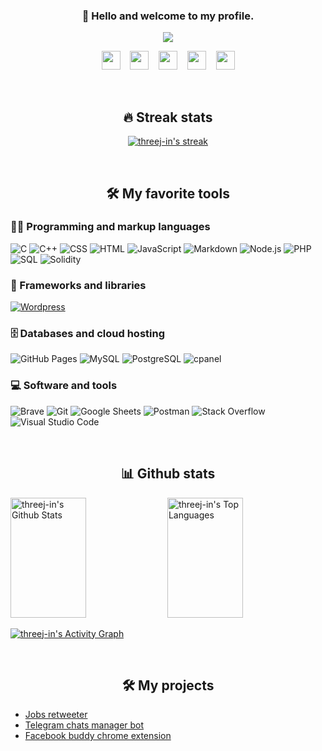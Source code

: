 <h3 align="center">
 👋 Hello and welcome to my profile.
</h3>

<!-- Typing SVG by DenverCoder1 - https://github.com/DenverCoder1/readme-typing-svg -->
<p align="center">
  <a href="https://github.com/DenverCoder1/readme-typing-svg"><img src="https://readme-typing-svg.herokuapp.com/?lines=Myself%20Jitendra!;A%20freelance%20Full-stack%20web%20developer,;with%203%2B%20years%20of%20coding%20experience;Always%20learning%20new%20things.;Connect%20with%20me%20👇&font=Fira%20Code&center=true&width=500&height=45&color=c71585&vCenter=true&size=22&pause=1000"></a>
</p>

<p align='center'>
<a href="https://telegram.me/threej_in"><img src="https://img.icons8.com/color/344/telegram-app--v1.png" height="30"/></a> &nbsp;&nbsp;
<a href="https://twitter.com/palji10dra"><img src="https://img.icons8.com/color/48/000000/twitter.png" height="30"/></a> &nbsp;&nbsp;
<a href="https://discord.com/users/threej#6413"><img src="https://img.icons8.com/color/344/discord-logo.png" height="30"/></a> &nbsp;&nbsp;
<a href="https://www.linkedin.com/in/palji10dra"><img src="https://img.icons8.com/color/48/000000/linkedin.png" height="30"/></a> &nbsp;&nbsp;
<a href="mailto:admin@threej.in"><img src="https://img.icons8.com/color/344/circled-envelope.png" height="30"/></a>
</p>

<br />
<h2 align="center"> 🔥 Streak stats </h2>
<!-- GitHub Readme Streak Stats - https://github.com/DenverCoder1/github-readme-streak-stats -->
<p align="center">
  <a href="https://github.com/DenverCoder1/github-readme-streak-stats">
    <img title="🔥 Get streak stats for your profile at git.io/streak-stats" alt="threej-in's streak" src="https://github-readme-streak-stats.herokuapp.com/?user=threej-in&theme=bear&color=c71585&hide_border=true"/>
  </a>
</p>

<br />
<h2 align="center"> 🛠️ My favorite tools </h2>

### 👨‍💻 Programming and markup languages

<p>
    <img alt="C" src="https://custom-icon-badges.herokuapp.com/badge/C-03599C.svg?logo=c-in-hexagon&logoColor=white">
    <img alt="C++" src="https://custom-icon-badges.herokuapp.com/badge/C++-9C033A.svg?logo=cpp2&logoColor=white">
    <img alt="CSS" src="https://img.shields.io/badge/CSS-1572B6.svg?logo=css3&logoColor=white">
    <img alt="HTML" src="https://img.shields.io/badge/HTML-E34F26.svg?logo=html5&logoColor=white">
    <img alt="JavaScript" src="https://img.shields.io/badge/JavaScript-F7DF1E.svg?logo=javascript&logoColor=black">
    <img alt="Markdown" src="https://img.shields.io/badge/Markdown-000000.svg?logo=markdown&logoColor=white">
    <img alt="Node.js" src="https://img.shields.io/badge/Node.js-43853D.svg?logo=node.js&logoColor=white">
    <img alt="PHP" src="https://img.shields.io/badge/PHP-777BB4.svg?logo=php&logoColor=white">
    <img alt="SQL" src="https://custom-icon-badges.herokuapp.com/badge/SQL-025E8C.svg?logo=database&logoColor=white">
    <img alt="Solidity" src="https://custom-icon-badges.herokuapp.com/badge/Solidity-000.svg?logo=solidity&logoColor=white">
</p>

### 🧰 Frameworks and libraries

<p>
    <a href="#"><img alt="Wordpress" src="https://img.shields.io/badge/Wordpress-21759B?logo=wordpress&logoColor=white"></a>
</p>

### 🗄️ Databases and cloud hosting

<p>
    <img alt="GitHub Pages" src="https://img.shields.io/badge/GitHub%20Pages-327FC7.svg?logo=github&logoColor=white">
    <img alt="MySQL" src="https://img.shields.io/badge/MySQL-00f.svg?logo=mysql&logoColor=white">
    <img alt="PostgreSQL" src ="https://img.shields.io/badge/PostgreSQL-316192.svg?logo=postgresql&logoColor=white">
    <img alt="cpanel" src ="https://img.shields.io/badge/cPanel-f76a1e.svg?logo=cpanel&logoColor=white">
</p>

### 💻 Software and tools

<p>
    <img alt="Brave" src="https://img.shields.io/badge/-Brave-FB542B?logo=brave&logoColor=white">
    <img alt="Git" src="https://img.shields.io/badge/Git-F05033.svg?logo=git&logoColor=white">
    <img alt="Google Sheets" src="https://img.shields.io/badge/Google%20Sheets-34A853.svg?logo=google%20sheets&logoColor=white">
    <img alt="Postman" src="https://img.shields.io/badge/Postman-FF6C37?logo=postman&logoColor=white">
    <img alt="Stack Overflow" src="https://img.shields.io/badge/-Stack%20Overflow-FE7A16?logo=stack-overflow&logoColor=white">
    <img alt="Visual Studio Code" src="https://img.shields.io/badge/Visual%20Studio%20Code-0078d7.svg?logo=visual-studio-code&logoColor=white">
</p>

<br />
<h2 align="center"> 📊 Github stats </h2>
<!-- https://github.com/anuraghazra/github-readme-stats -->
<a href="https://github.com/anuraghazra/github-readme-stats"><img alt="threej-in's Github Stats" src="https://github-readme-stats.vercel.app/api/?username=threej-in&show_icons=true&include_all_commits=true&count_private=true&theme=monokai&hide_border=true&bg_color=1F222E&title_color=F85D7F&icon_color=F8D866" height="192px" width="49%" /></a>
<a href="https://github.com/anuraghazra/github-readme-stats"><img alt="threej-in's Top Languages" src="https://github-readme-stats.vercel.app/api/top-langs/?username=threej-in&langs_count=8&layout=compact&theme=react&hide_border=true&bg_color=1F222E&title_color=F85D7F&icon_color=F8D866&hide=Jupyter%20Notebook" height="192px" width="49%" /></a>

<!-- https://github.com/ashutosh00710/github-readme-activity-graph -->
<a href="https://github.com/ashutosh00710/github-readme-activity-graph"><img alt="threej-in's Activity Graph" src="https://threej-in-activity-graph.herokuapp.com/graph/?username=threej-in&bg_color=1F222E&color=F8D866&line=F85D7F&point=FFFFFF&hide_border=true" /></a>

<br />
<h2 align="center"> 🛠 My projects </h2>

- [Jobs retweeter](https://twitter.com/jobs3j)
- [Telegram chats manager bot](https://telegram.me/threej_bot)
- [Facebook buddy chrome extension](https://github.com/threej-in/Facebook-buddy)
